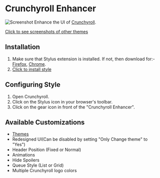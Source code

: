 # Crunchyroll Enhancer
![Screenshot](https://lazy-guy.github.io/crunchyroll-enhancer/imgs/preview.jpg)
Enhance the UI of [Crunchyroll](https://www.crunchyroll.com).

[Click to see screenshots of other themes](./imgs/themes.md)

## Installation
1. Make sure that Stylus extension is installed. If not, then download for:- [Firefox](https://addons.mozilla.org/en-US/firefox/addon/styl-us/), [Chrome](https://chrome.google.com/webstore/detail/stylus/clngdbkpkpeebahjckkjfobafhncgmne).
2. [Click to install style](https://lazy-guy.github.io/crunchyroll-enhancer/crenhancer.user.css)


## Configuring Style
1. Open Crunchyroll.
2. Click on the Stylus icon in your browser's toolbar.
3. Click on the gear icon in front of the "Crunchyroll Enhancer".


## Available Customizations
- [Themes](./imgs/themes.md)
- Redesigned UI(Can be disabled by setting "Only Change theme" to "Yes")
- Header Position (Fixed or Normal)
- Animations
- Hide Spoilers
- Queue Style (List or Grid)
- Multiple Crunchyroll logo colors
